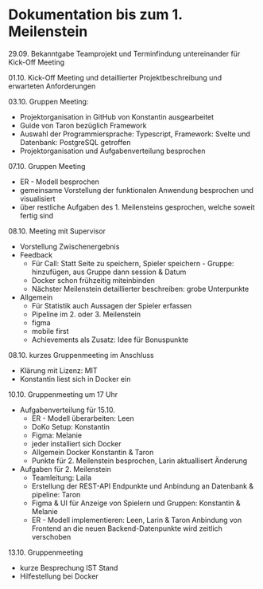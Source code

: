 # Dokumentation bis zum 1. Meilenstein 
29.09. Bekanntgabe Teamprojekt und Terminfindung untereinander für Kick-Off Meeting 

01.10. Kick-Off Meeting und detaillierter Projektbeschreibung und erwarteten Anforderungen 

03.10. Gruppen Meeting:
- Projektorganisation in GitHub von Konstantin ausgearbeitet  
- Guide von Taron bezüglich Framework 
- Auswahl der Programmiersprache: Typescript, Framework: Svelte und Datenbank: PostgreSQL getroffen 
- Projektorganisation und Aufgabenverteilung besprochen

07.10. Gruppen Meeting 
- ER - Modell besprochen 
- gemeinsame Vorstellung der funktionalen Anwendung besprochen und visualisiert
- über restliche Aufgaben des 1. Meilensteins gesprochen, welche soweit fertig sind

08.10. Meeting mit Supervisor
- Vorstellung Zwischenergebnis 
- Feedback
    - Für Call: Statt Seite zu speichern, Spieler speichern - Gruppe: hinzufügen, aus Gruppe dann session & Datum
    - Docker schon frühzeitig miteinbinden 
    - Nächster Meilenstein detaillierter beschreiben: grobe Unterpunkte
- Allgemein
    - Für Statistik auch Aussagen der Spieler erfassen
    - Pipeline im 2. oder 3. Meilenstein
    - figma
    - mobile first 
    - ⁠Achievements als Zusatz: Idee für Bonuspunkte

08.10. kurzes Gruppenmeeting im Anschluss
- Klärung mit Lizenz: MIT
- Konstantin liest sich in Docker ein 

10.10. Gruppenmeeting um 17 Uhr
 - Aufgabenverteilung für 15.10.
    - ER - Modell überarbeiten: Leen
    - DoKo Setup: Konstantin 
    - Figma: Melanie
    - jeder installiert sich Docker
    - Allgemein Docker Konstantin & Taron
    - Punkte für 2. Meilenstein besprochen, Larin aktuallisert Änderung
- Aufgaben für 2. Meilenstein
    - Teamleitung: Laila
    - Erstellung der REST-API Endpunkte und Anbindung an Datenbank & pipeline: Taron 
    - Figma & UI für Anzeige von Spielern und Gruppen: Konstantin & Melanie 
    - ER - Modell implementieren: Leen, Larin & Taron
Anbindung von Frontend an die neuen Backend-Datenpunkte wird zeitlich verschoben

13.10. Gruppenmeeting
- kurze Besprechung IST Stand 
- Hilfestellung bei Docker